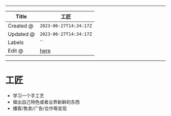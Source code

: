 -----

| Title     | 工匠                                              |
| --------- | ----------------------------------------------- |
| Created @ | `2023-06-27T14:34:17Z`                          |
| Updated @ | `2023-06-27T14:34:17Z`                          |
| Labels    | \`\`                                            |
| Edit @    | [here](https://github.com/junxnone/i/issues/15) |

-----

# 工匠

  - 学习一个手工艺
  - 做出自己特色或者业界新鲜的东西
  - 播客/售卖/广告/合作等变现
